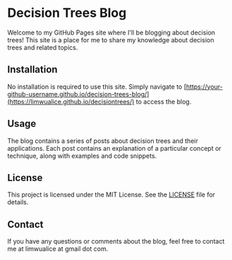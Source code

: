 # Decision Trees Blog

Welcome to my GitHub Pages site where I'll be blogging about decision trees! This site is a place for me to share my knowledge about decision trees and related topics.

## Installation

No installation is required to use this site. Simply navigate to [https://your-github-username.github.io/decision-trees-blog/](https://limwualice.github.io/decisiontrees/) to access the blog.

## Usage

The blog contains a series of posts about decision trees and their applications. Each post contains an explanation of a particular concept or technique, along with examples and code snippets.


## License

This project is licensed under the MIT License. See the [LICENSE](LICENSE) file for details.

## Contact

If you have any questions or comments about the blog, feel free to contact me at limwualice at gmail dot com.
